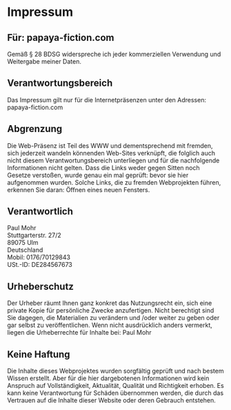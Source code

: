 Impressum
=========

Für: papaya-fiction.com
-----------------------
Gemäß § 28 BDSG widerspreche ich jeder kommerziellen Verwendung und Weitergabe meiner Daten.

Verantwortungsbereich
-----------------------
Das Impressum gilt nur für die Internetpräsenzen unter den Adressen: papaya-fiction.com

Abgrenzung
-----------------------
Die Web-Präsenz ist Teil des WWW und dementsprechend mit fremden, sich jederzeit wandeln könnenden Web-Sites verknüpft, die folglich auch nicht diesem Verantwortungsbereich unterliegen und für die nachfolgende Informationen nicht gelten. Dass die Links weder gegen Sitten noch Gesetze verstoßen, wurde genau ein mal geprüft: bevor sie hier aufgenommen wurden. Solche Links, die zu fremden Webprojekten führen, erkennen Sie daran: Öffnen eines neuen Fensters.

Verantwortlich
-----------------------
Paul Mohr  
Stuttgarterstr. 27/2  
89075 Ulm  
Deutschland  
Mobil: 0176/70129843  
USt.-ID: DE284567673  

Urheberschutz
-----------------------
Der Urheber räumt Ihnen ganz konkret das Nutzungsrecht ein, sich eine private Kopie für persönliche Zwecke anzufertigen. Nicht berechtigt sind Sie dagegen, die Materialien zu verändern und /oder weiter zu geben oder gar selbst zu veröffentlichen. Wenn nicht ausdrücklich anders vermerkt, liegen die Urheberrechte für Inhalte bei: Paul Mohr

Keine Haftung
-----------------------
Die Inhalte dieses Webprojektes wurden sorgfältig geprüft und nach bestem Wissen erstellt. Aber für die hier dargebotenen Informationen wird kein Anspruch auf Vollständigkeit, Aktualität, Qualität und Richtigkeit erhoben. Es kann keine Verantwortung für Schäden übernommen werden, die durch das Vertrauen auf die Inhalte dieser Website oder deren Gebrauch entstehen.